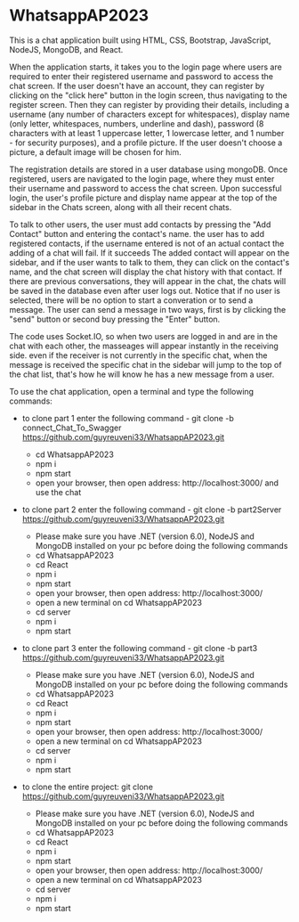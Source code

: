 # WhatsappAP2023

This is a chat application built using HTML, CSS, Bootstrap, JavaScript, NodeJS, MongoDB, and React.

When the application starts, it takes you to the login page where users are required to enter their registered username and password to access the chat screen. If the user doesn't have an account, they can register by clicking on the "click here" button in the login screen, thus navigating to the register screen. Then they can register by providing their details, including a username (any number of characters except for whitespaces), display name (only letter, whitespaces, numbers, underline and dash), password (8 characters with at least 1 uppercase letter, 1 lowercase letter, and 1 number - for security purposes), and a profile picture. If the user doesn't choose a picture, a default image will be chosen for him.

The registration details are stored in a user database using mongoDB. Once registered, users are navigated to the login page, where they must enter their username and password to access the chat screen. Upon successful login, the user's profile picture and display name appear at the top of the sidebar in the Chats screen, along with all their recent chats.

To talk to other users, the user must add contacts by pressing the "Add Contact" button and entering the contact's name. the user has to add registered contacts, if the username entered is not of an actual contact the adding of a chat will fail. If it succeeds The added contact will appear on the sidebar, and if the user wants to talk to them, they can click on the contact's name, and the chat screen will display the chat history with that contact. If there are previous conversations, they will appear in the chat, the chats will be saved in the database even after user logs out. Notice that if no user is selected, there will be no option to start a converation or to send a message.
The user can send a message in two ways, first is by clicking the "send" button or second buy pressing the "Enter" button.

The code uses Socket.IO, so when two users are logged in and are in the chat with each other, the masseages will appear instantly in the receiving side. even if the receiver is not currently in the specific chat, when the message is received the specific chat in the sidebar will jump to the top of the chat list, that's how he will know he has a new message from a user.

To use the chat application, open a terminal and type the following commands:

- to clone part 1 enter the following command - git clone -b connect_Chat_To_Swagger https://github.com/guyreuveni33/WhatsappAP2023.git
  - cd WhatsappAP2023
  - npm i
  - npm start
  - open your browser, then open address: http://localhost:3000/ and use the chat


- to clone part 2 enter the following command - git clone -b part2Server https://github.com/guyreuveni33/WhatsappAP2023.git
  - Please make sure you have .NET (version 6.0), NodeJS and MongoDB installed on your pc before doing the following commands
  - cd WhatsappAP2023
  - cd React
  - npm i
  - npm start
  - open your browser, then open address: http://localhost:3000/
  - open a new terminal on cd WhatsappAP2023
  - cd server
  - npm i
  - npm start

- to clone part 3 enter the following command - git clone -b part3 https://github.com/guyreuveni33/WhatsappAP2023.git
  - Please make sure you have .NET (version 6.0), NodeJS and MongoDB installed on your pc before doing the following commands
  - cd WhatsappAP2023
  - cd React
  - npm i
  - npm start
  - open your browser, then open address: http://localhost:3000/
  - open a new terminal on cd WhatsappAP2023
  - cd server
  - npm i
  - npm start

- to clone the entire project: git clone https://github.com/guyreuveni33/WhatsappAP2023.git
  - Please make sure you have .NET (version 6.0), NodeJS and MongoDB installed on your pc before doing the following commands
  - cd WhatsappAP2023
  - cd React
  - npm i
  - npm start
  - open your browser, then open address: http://localhost:3000/
  - open a new terminal on cd WhatsappAP2023
  - cd server
  - npm i
  - npm start

